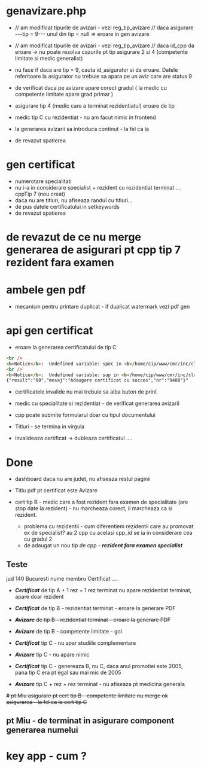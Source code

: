 # genavizare.php
- // am modificat tipurile de avizari - vezi reg_tip_avizare // daca asigurare ---tip = 9--- unul din tip = null => eroare in gen avizare
- // am modificat tipurile de avizari - vezi reg_tip_avizare // daca id_cpp da eroare -> nu poate rezolva cazurile pt tip asigurare 2 si 4 (competente limitate si medic generalist)
- nu face if daca are tip = 9, cauta id_asigurator si da eroare. Datele referitoare la asigurator nu trebuie sa apara pe un aviz care are status 9
- de verificat daca pe avizare apare corect gradul ( la medic cu competente limitate apare grad primar )
- asigurare tip 4 (medic care a terminat rezidentiatul) eroare de tip
- medic tip C cu rezidentiat - nu am facut nimic in frontend

- la generarea avizarii sa introduca continut - la fel ca la 

- de revazut spatierea


# gen certificat
- numerotare specialitati
- nu i-a in considerare specialist + rezident cu rezidentiat terminat ... cppTip 7 (nou creat)
- daca nu are titluri, nu afiseaza randul cu titluri...
- de pus datele certificatului in setkeywords
- de revazut spatierea

# de revazut de ce nu merge generarea de asigurari pt cpp tip 7 rezident fara examen

# ambele gen pdf
- mecanism pentru printare duplicat - if duplicat watermark vezi pdf gen

# api gen certificat
- eroare la generarea certificatului de tip C 
```html
<br />
<b>Notice</b>:  Undefined variable: spec in <b>/home/cip/www/cmr/inc/class.MyApi.inc</b> on line <b>2127</b><br />
<br />
<b>Notice</b>:  Undefined variable: sup in <b>/home/cip/www/cmr/inc/class.MyApi.inc</b> on line <b>2128</b><br />
{"result":"00","mesaj":"Adaugare certificat cu succes","nr":"9480"}"
```

- certificatele invalide nu mai trebuie sa aiba buton de print

- medic cu specialitate si rezidentiat - de verificat generarea avizarii

- cpp poate submite formularul doar cu tipul documentului

- Titluri - se termina in virgula

- invalideaza certificat -> dubleaza certificatul ....


# Done
- dashboard daca nu are judet, nu afiseaza restul paginii
- Titlu pdf pt certificat este Avizare

- cert tip B - medic care a fost rezident fara examen de specialitate (are stop date la rezident) - nu marcheaza corect, il marcheaza ca si rezident.
  - problema cu rezidentii - cum diferentiem rezidentii care au promovat ex de specialist? au 2 cpp cu acelasi cpp_id se ia in considerare cea cu gradul 2
  - de adaugat un nou tip de cpp - ___rezident fara examen specialist___


## Teste

jud 140 Bucuresti
nume membru Certificat ....

- ___Certificat___ de tip A + 1 rez + 1 rez terminat nu apare rezidentiat terminat, apare doar rezident

- ___Certificat___ de tip B - rezidentiat terminat - eroare la generare PDF

- ~~___Avizare___ de tip B - rezidentiat terminat - eroare la generare PDF~~

- ___Avizare___ de tip B - competente limitate - gol

- ___Certificat___ tip C - nu apar studiile complementare

- ___Avizare___ tip C - nu apare nimic

- ___Certificat___ tip C - genereaza B, nu C, daca anul promotiei este 2005, pana tip C era pt egal sau mai mic de 2005

- ___Avizare___ tip C + rez + rez terminat - nu afiseaza pt medicina generala

~~# pt Miu asigurare pt cert tip B - competente limitate nu merge ok asigurarea - la fel ca la cert tip C~~

## pt Miu - de terminat in asigurare component generarea numelui

# key app - cum ?
